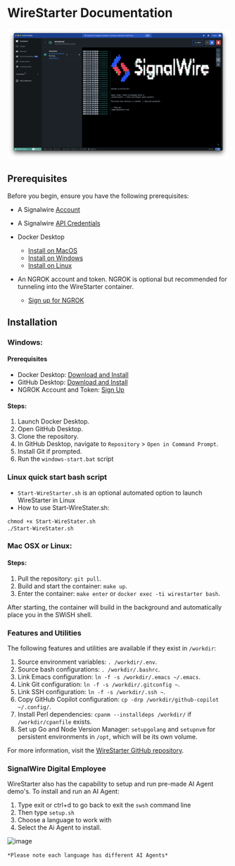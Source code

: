 # WireStarter Documentation

![Screenshot of WireStarter](https://raw.githubusercontent.com/signalwire/WireStarter/master/misc/ws.png)

## Prerequisites
Before you begin, ensure you have the following prerequisites:

- A Signalwire [Account](https://signalwire.com/signup)
- A Signalwire [API Credentials](https://developer.signalwire.com/guides/your-first-api-calls/)
- Docker Desktop
  - [Install on MacOS](https://docs.docker.com/desktop/install/mac-install/)
  - [Install on Windows](https://docs.docker.com/desktop/install/windows-install/)
  - [Install on Linux](https://docs.docker.com/desktop/install/linux-install/)

- An NGROK account and token. NGROK is optional but recommended for tunneling into the WireStarter container. 
  - [Sign up for NGROK](https://ngrok.com)

## Installation

### Windows:

#### Prerequisites
- Docker Desktop: [Download and Install](https://docs.docker.com/desktop/install/windows-install/)
- GitHub Desktop: [Download and Install](https://desktop.github.com/)
- NGROK Account and Token: [Sign Up](https://ngrok.com)

#### Steps:
1. Launch Docker Desktop.
2. Open GitHub Desktop.
3. Clone the repository.
4. In GitHub Desktop, navigate to `Repository` > `Open in Command Prompt`.
5. Install Git if prompted.
6. Run the `windows-start.bat` script



### Linux quick start bash script

- `Start-WireStarter.sh` is an optional automated option to launch WireStarter in Linux
- How to use Start-WireStater.sh:
```
chmod +x Start-WireStater.sh
./Start-WireStater.sh
```

### Mac OSX or Linux:

#### Steps:
1. Pull the repository: `git pull`.
2. Build and start the container: `make up`.
3. Enter the container: `make enter` or `docker exec -ti wirestarter bash`.

After starting, the container will build in the background and automatically place you in the SWiSH shell.

### Features and Utilities

The following features and utilities are available if they exist in `/workdir`:

1. Source environment variables: `. /workdir/.env`.
2. Source bash configurations: `. /workdir/.bashrc`.
3. Link Emacs configuration: `ln -f -s /workdir/.emacs ~/.emacs`.
4. Link Git configuration: `ln -f -s /workdir/.gitconfig ~`.
5. Link SSH configuration: `ln -f -s /workdir/.ssh ~`.
6. Copy GitHub Copilot configuration: `cp -drp /workdir/github-copilot ~/.config/`.
7. Install Perl dependencies: `cpanm --installdeps /workdir/` if `/workdir/cpanfile` exists.
8. Set up Go and Node Version Manager: `setupgolang` and `setupnvm` for persistent environments in `/opt`, which will be its own volume.

For more information, visit the [WireStarter GitHub repository](https://github.com/signalwire/WireStarter).

### SignalWire Digital Employee

WireStarter also has the capability to setup and run pre-made AI Agent demo's.
To install and run an AI Agent:
1. Type exit or ctrl+d to go back to exit the `swsh` command line
2. Then type `setup.sh`
3. Choose a language to work with
4. Select the Ai Agent to install.

![image](https://github.com/signalwire/WireStarter/assets/13131198/43fc9ff8-e99e-48cd-9d4b-3780b3030360)

`*Please note each language has different AI Agents*`
